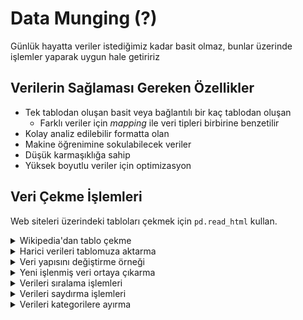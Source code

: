 # Data Munging (?)

Günlük hayatta veriler istediğimiz kadar basit olmaz, bunlar üzerinde işlemler yaparak uygun hale getiririz

## Verilerin Sağlaması Gereken Özellikler

- Tek tablodan oluşan basit veya bağlantılı bir kaç tablodan oluşan
  - Farklı veriler için *mapping* ile veri tipleri birbirine benzetilir
- Kolay analiz edilebilir formatta olan
- Makine öğrenimine sokulabilecek veriler
- Düşük karmaşıklığa sahip
- Yüksek boyutlu veriler için optimizasyon

## Veri Çekme İşlemleri

Web siteleri üzerindeki tabloları çekmek için `pd.read_html` kullan.

<details>
<summary>Wikipedia'dan tablo çekme</summary>

Tüm tablo verileri arasında `0`, `1` ... değerleri ile gezinebiliriz.

```py
import pandas as pd
import json
df = pd.read_html('https://en.wikipedia.org/w/index.php?title=Fortune_Global_500&oldid=855890446', header=0)[1]
fortune_500 = json.loads(df.to_json(orient="records"))
df
```

![](../res/ex_wikipedia_tablo.png)

```py
df_list = pd.read_html("https://en.wikipedia.org/w/index.php?title=Automotive_industry&oldid=875776152", header=0)
car_totals = json.loads(df_list[1].to_json(orient="records"))
car_by_man = json.loads(df_list[3].to_json(orient='records'))
```

![](../res/ex2_wiki_tablo.png)

</details>

<details>
<summary>Harici verileri tablomuza aktarma</summary>

Harici verilerimizde Inc, AG gibi şirket kısaltmaları mevcut, bunları kaldırmak için *mapping* işlemine başvururuz

```py
other_data = [
    {"name": "Walmart",
     "employees": 2300000,
     "year founded": 1962
    },
    {"name": "State Grid Corporation of China",
     "employees": 927839,
     "year founded": 2002},
    {"name": "China Petrochemical Corporation",
     "employees":358571,
     "year founded": 1998
     },
    {"name": "China National Petroleum Corporation",
     "employees": 1636532,
     "year founded": 1988},
    {"name": "Toyota Motor Corporation",
     "employees": 364445,
     "year founded": 1937},
    {"name": "Volkswagen AG",
     "employees": 642292,
     "year founded": 1937},
    {"name": "Royal Dutch Shell",
     "employees": 92000,
     "year founded": 1907},
    {"name": "Berkshire Hathaway Inc.",
     "employees":377000,
     "year founded": 1839},
    {"name": "Apple Inc.",
     "employees": 123000,
     "year founded": 1976},
    {"name": "Exxon Mobile Corporation",
     "employees": 69600,
     "year founded": 1999},
    {"name": "BP plc",
     "employees": 74000,
     "year founded": 1908}
]

mapping = {
    'Apple': 'Apple Inc.',
    'BP': 'BP plc',
    'Berkshire Hathaway': 'Berkshire Hathaway Inc.',
    'China National Petroleum': 'China National Petroleum Corporation',
    'Exxon Mobil': 'Exxon Mobile Corporation',
    'Sinopec Group': 'China Petrochemical Corporation',
    'State Grid': 'State Grid Corporation of China',
    'Toyota Motor': 'Toyota Motor Corporation',
    'Volkswagen': 'Volkswagen AG'
}
```

</details>

<details>
<summary>Veri yapısını değiştirme örneği</summary>

`500$ billion` şeklindeki verileri bilimsem `500e9` (500 x 10^9) verisine çevirme

```py
def convert_revenue(x):
    return float(x.lstrip('$').rstrip('billion')) * 1e9

assert convert_revenue('$500 billion') == 500e9 # Test işlemi
```

</details>

<details>
<summary>Yeni işlenmiş veri ortaya çıkarma</summary>

İşlenmiş verileri her daim ana veriyi bozmadan, ek objelerde tutmalıyız.

```py
def rev_per_emp(company):
    name = company[u'Company']
    n_employees = dict_data[mapping.get(name, name)].get('employees')
    company['rev per emp'] = convert_revenue(company[u'Revenue in USD'])/n_employees
    return company

def compute_copy(d, func):
    return func({k:v for k,v in d.items()})

data = list(map(lambda x : compute_copy(x, rev_per_emp), fortune_500))
```

![](../res/ex_copied_processed_data.png)

</details>

<details>
<summary>Verileri sıralama işlemleri</summary>

Sıralama işlemleri karar verme işlemleri için çok önemlidir.

```py
rev_per_emp = sorted(
    [i[u'Company'], i['rev per emp'] for i in data], 
    key=lambda x : x[1],
    reverse=True
)
rev_per_emp
```

![](../res/ex_data_sorting.png)

</details>

<details>
<summary>Verileri saydırma işlemleri</summary>

```py
from collection import Counter
Counter(i[u'Industry'] for i in data)
```

![](../res/ex_counter.png)

</details>


<details>
<summary>Verileri kategorilere ayırma</summary>

Belli değerlere özgü analiz yapmak için etkili bir çözümdür.

```py
sub_data = [i for i in data if i[u'Industry'] in [u'Automobiles', u'Petroleum']]
sub_data
```

![](../res/ex_categorized_data.png)

</details>

